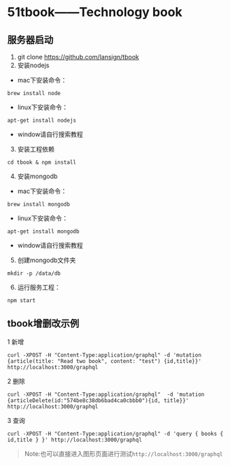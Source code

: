 # 51tbook——Technology book

## 服务器启动
1. git clone https://github.com/lansign/tbook
2. 安装nodejs
  * mac下安装命令：
  ```shell
  brew install node
  ```
  * linux下安装命令：
  ```shell
  apt-get install nodejs
  ```
  * window请自行搜索教程
3. 安装工程依赖

  ```shell
  cd tbook & npm install
  ```
4. 安装mongodb  
  * mac下安装命令：
  ```shell
  brew install mongodb
  ```
  * linux下安装命令：
  ```shell
  apt-get install mongodb
  ```
  * window请自行搜索教程
5. 创建mongodb文件夹

  ```shell
  mkdir -p /data/db
  ```
6. 运行服务工程：

  ```shell
  npm start
  ```

## tbook增删改示例
1 新增
```shell
curl -XPOST -H "Content-Type:application/graphql" -d 'mutation {article(title: "Read two book", content: "test") {id,title}}' http://localhost:3000/graphql
```
2 删除
```shell
curl -XPOST -H "Content-Type:application/graphql"  -d 'mutation {articleDelete(id:"574be8c38db6bad4ca0cbbb0"){id, title}}' http://localhost:3000/graphql
```
3 查询
```shell
curl -XPOST -H "Content-Type:application/graphql" -d 'query { books { id,title } }' http://localhost:3000/graphql
```

> Note:也可以直接进入图形页面进行测试`http://localhost:3000/graphql`